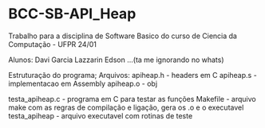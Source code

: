 # BCC-SB-API_Heap

Trabalho para a disciplina de Software Basico do curso de Ciencia da Computação - UFPR 24/01

Alunos:
Davi Garcia Lazzarin
Edson ...(ta me ignorando no whats)

Estruturação do programa;
Arquivos:
apiheap.h - headers em C
apiheap.s - implementacao em Assembly 
apiheap.o - obj

testa_apiheap.c - programa em C para testar as funções
Makefile - arquivo make com as regras de compilação e ligação, gera os .o e o executavel
testa_apiheap - arquivo executavel com rotinas de teste
